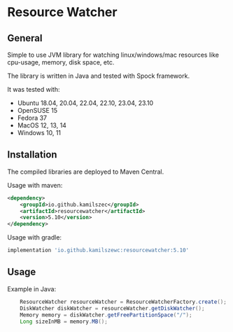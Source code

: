 # Resource Watcher

## General

Simple to use JVM library for watching linux/windows/mac resources like cpu-usage, memory, disk space, etc.

The library is written in Java and tested with Spock framework.

It was tested with:
- Ubuntu 18.04, 20.04, 22.04, 22.10, 23.04, 23.10
- OpenSUSE 15
- Fedora 37
- MacOS 12, 13, 14
- Windows 10, 11

## Installation

The compiled libraries are deployed to Maven Central.

Usage with maven:

```xml
<dependency>
    <groupId>io.github.kamilszec</groupId>
    <artifactId>resourcewatcher</artifactId>
    <version>5.10</version>
</dependency>
```

Usage with gradle:

```groovy
implementation 'io.github.kamilszewc:resourcewatcher:5.10'
```

## Usage

Example in Java:

```java
    ResourceWatcher resourceWatcher = ResourceWatcherFactory.create();
    DiskWatcher diskWatcher = resourceWatcher.getDiskWatcher();
    Memory memory = diskWatcher.getFreePartitionSpace("/");
    Long sizeInMB = memory.MB();
```
